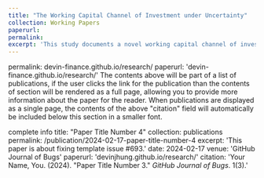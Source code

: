 ```yaml
---
title: "The Working Capital Channel of Investment under Uncertainty"
collection: Working Papers
paperurl: 
permalink: 
excerpt: 'This study documents a novel working capital channel of investment under uncertainty, wherein uncertainty affects investment not through adjustment costs or irreversibility but through working capital and cash flows. The uncertainty comes from a prevalent supply chain phenomenon known as the bullwhip effect, where demand volatility is amplified upstream along the supply chain from retailers to raw materials suppliers.'
---
```


permalink: devin-finance.github.io/research/
paperurl: 'devin-finance.github.io/research/'
The contents above will be part of a list of publications, if the user clicks the link for the publication than the contents of section will be rendered as a full page, allowing you to provide more information about the paper for the reader. When publications are displayed as a single page, the contents of the above "citation" field will automatically be included below this section in a smaller font.

complete info
title: "Paper Title Number 4"
collection: publications
permalink: /publication/2024-02-17-paper-title-number-4
excerpt: 'This paper is about fixing template issue #693.'
date: 2024-02-17
venue: 'GitHub Journal of Bugs'
paperurl: 'devinjhung.github.io/research/'
citation: 'Your Name, You. (2024). &quot;Paper Title Number 3.&quot; <i>GitHub Journal of Bugs</i>. 1(3).'
